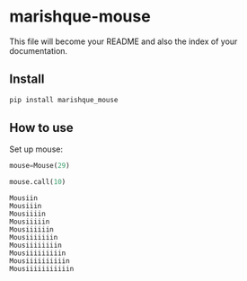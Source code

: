 marishque-mouse
================

<!-- WARNING: THIS FILE WAS AUTOGENERATED! DO NOT EDIT! -->

This file will become your README and also the index of your
documentation.

## Install

``` sh
pip install marishque_mouse
```

## How to use

Set up mouse:

``` python
mouse=Mouse(29)
```

``` python
mouse.call(10)
```

    Mousiin
    Mousiiin
    Mousiiiin
    Mousiiiiin
    Mousiiiiiin
    Mousiiiiiiin
    Mousiiiiiiiin
    Mousiiiiiiiiin
    Mousiiiiiiiiiin
    Mousiiiiiiiiiiin
